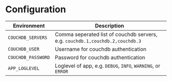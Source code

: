 # Configuration

| Environment        | Description                                                                   |
| ------------------ | ----------------------------------------------------------------------------- |
| `COUCHDB_SERVERS`  | Comma seperated list of couchdb servers, e.g. `couchdb.1,couchdb.2,couchdb.3` |
| `COUCHDB_USER`     | Username for couchdb authentication                                           |
| `COUCHDB_PASSWORD` | Password for couchdb authentication                                           |
| `APP_LOGLEVEL`     | Loglevel of app, e.g. `DEBUG`, `INFO`, `WARNING`, or `ERROR`                  |
